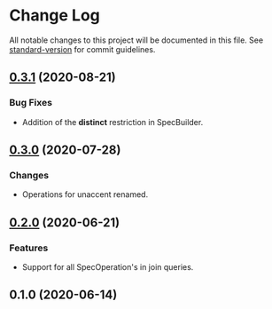 # Change Log

All notable changes to this project will be documented in this file. See [standard-version](https://github.com/conventional-changelog/standard-version) for commit guidelines.

<a name="0.3.1"></a>
## [0.3.1](https://github.com/fagnerlima/spring-specification-tools/compare/v0.3.0...v0.3.1) (2020-08-21)

### Bug Fixes

* Addition of the **distinct** restriction in SpecBuilder.

<a name="0.3.0"></a>
## [0.3.0](https://github.com/fagnerlima/spring-specification-tools/compare/v0.2.0...v0.3.0) (2020-07-28)

### Changes

* Operations for unaccent renamed.

<a name="0.2.0"></a>
## [0.2.0](https://github.com/fagnerlima/spring-specification-tools/compare/v0.1.0...v0.2.0) (2020-06-21)

### Features

* Support for all SpecOperation's in join queries.

<a name="0.1.0"></a>
## 0.1.0 (2020-06-14)
